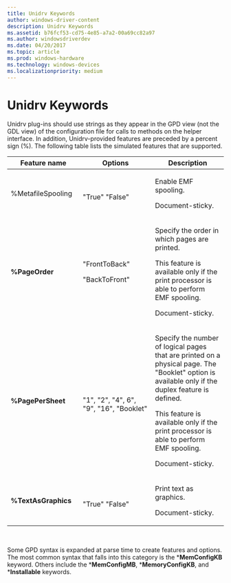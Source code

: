 ```yaml
---
title: Unidrv Keywords
author: windows-driver-content
description: Unidrv Keywords
ms.assetid: b76fcf53-cd75-4e85-a7a2-00a69cc82a97
ms.author: windowsdriverdev
ms.date: 04/20/2017
ms.topic: article
ms.prod: windows-hardware
ms.technology: windows-devices
ms.localizationpriority: medium
---
```


# Unidrv Keywords


Unidrv plug-ins should use strings as they appear in the GPD view (not the GDL view) of the configuration file for calls to methods on the helper interface. In addition, Unidrv-provided features are preceded by a percent sign (%). The following table lists the simulated features that are supported.

<table>
<colgroup>
<col width="33%" />
<col width="33%" />
<col width="33%" />
</colgroup>
<thead>
<tr class="header">
<th>Feature name</th>
<th>Options</th>
<th>Description</th>
</tr>
</thead>
<tbody>
<tr class="odd">
<td>%MetafileSpooling</td>
<td><p></p>
&quot;True&quot;
&quot;False&quot;</td>
<td><p>Enable EMF spooling.</p>
<p>Document-sticky.</p></td>
</tr>
<tr class="even">
<td><p><strong>%PageOrder</strong></p></td>
<td><p>&quot;FrontToBack&quot;</p>
<p>&quot;BackToFront&quot;</p></td>
<td><p>Specify the order in which pages are printed.</p>
<p>This feature is available only if the print processor is able to perform EMF spooling.</p>
<p>Document-sticky.</p></td>
</tr>
<tr class="odd">
<td><p><strong>%PagePerSheet</strong></p></td>
<td><p></p>
&quot;1&quot;, &quot;2&quot;, &quot;4&quot;, 6&quot;,
&quot;9&quot;, &quot;16&quot;, &quot;Booklet&quot;</td>
<td><p>Specify the number of logical pages that are printed on a physical page. The &quot;Booklet&quot; option is available only if the duplex feature is defined.</p>
<p>This feature is available only if the print processor is able to perform EMF spooling.</p>
<p>Document-sticky.</p></td>
</tr>
<tr class="even">
<td><p><strong>%TextAsGraphics</strong></p></td>
<td><p></p>
&quot;True&quot;
&quot;False&quot;</td>
<td><p>Print text as graphics.</p>
<p>Document-sticky.</p></td>
</tr>
</tbody>
</table>

 

Some GPD syntax is expanded at parse time to create features and options. The most common syntax that falls into this category is the \***MemConfigKB** keyword. Others include the \***MemConfigMB**, \***MemoryConfigKB**, and \***Installable** keywords.

 

 




